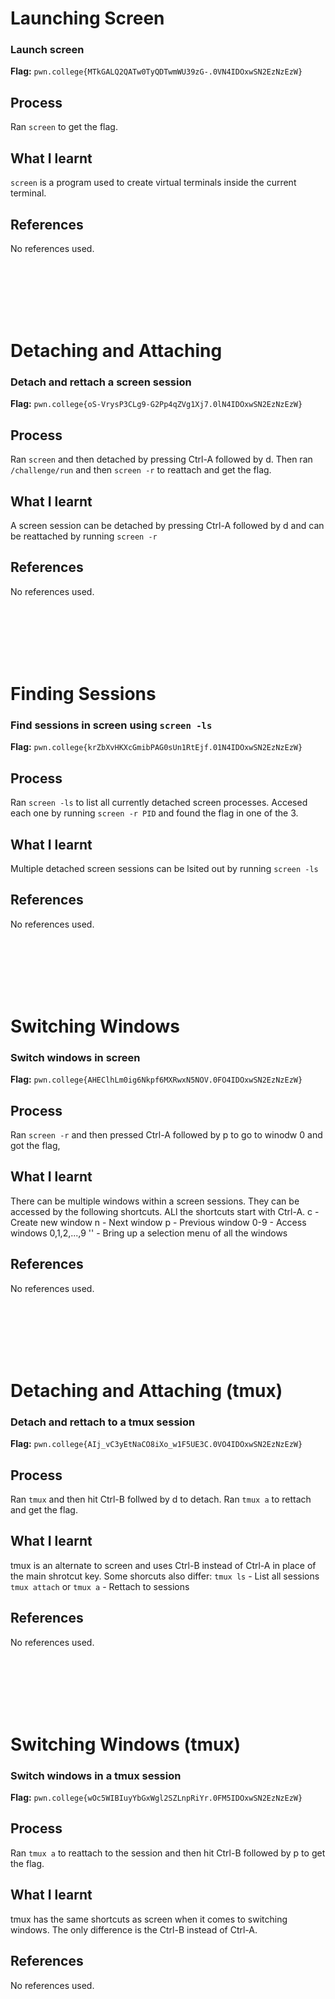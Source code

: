 # Launching Screen

### Launch screen

**Flag:** `pwn.college{MTkGALQ2QATw0TyQDTwmWU39zG-.0VN4IDOxwSN2EzNzEzW}`

## Process
Ran `screen` to get the flag.

## What I learnt
`screen` is a program used to create virtual terminals inside the current terminal.

## References
No references used.



<br><br><br><br><br>



# Detaching and Attaching

### Detach and rettach a screen session

**Flag:** `pwn.college{oS-VrysP3CLg9-G2Pp4qZVg1Xj7.0lN4IDOxwSN2EzNzEzW}`

## Process
Ran `screen` and then detached by pressing Ctrl-A followed by d. Then ran `/challenge/run` and then `screen -r` to reattach and get the flag.

## What I learnt
A screen session can be detached by pressing Ctrl-A followed by d and can be reattached by running `screen -r`

## References
No references used.



<br><br><br><br><br>



# Finding Sessions

### Find sessions in screen using `screen -ls`

**Flag:** `pwn.college{krZbXvHKXcGmibPAG0sUn1RtEjf.01N4IDOxwSN2EzNzEzW}`

## Process
Ran `screen -ls` to list all currently detached screen processes. Accesed each one by running `screen -r PID` and found the flag in one of the 3.

## What I learnt
Multiple detached screen sessions can be lsited out by running `screen -ls`

## References
No references used.



<br><br><br><br><br>



# Switching Windows

### Switch windows in screen

**Flag:** `pwn.college{AHEClhLm0ig6Nkpf6MXRwxN5NOV.0FO4IDOxwSN2EzNzEzW}`

## Process
Ran `screen -r` and then pressed Ctrl-A followed by p to go to winodw 0 and got the flag,

## What I learnt
There can be multiple windows within a screen sessions. They can be accessed by the following shortcuts. ALl the shortcuts start with Ctrl-A.
c - Create new window
n - Next window
p - Previous window
0-9 - Access windows 0,1,2,...,9
'' - Bring up a selection menu of all the windows

## References
No references used.



<br><br><br><br><br>



# Detaching and Attaching (tmux)

### Detach and rettach to a tmux session

**Flag:** `pwn.college{AIj_vC3yEtNaCO8iXo_w1F5UE3C.0VO4IDOxwSN2EzNzEzW}`

## Process
Ran `tmux` and then hit Ctrl-B follwed by d to detach. Ran `tmux a` to rettach and get the flag.

## What I learnt
tmux is an alternate to screen and uses Ctrl-B instead of Ctrl-A in place of the main shrotcut key. Some shorcuts also differ:
    `tmux ls` - List all sessions
    `tmux attach` or `tmux a` - Rettach to sessions

## References
No references used.



<br><br><br><br><br>



# Switching Windows (tmux)

### Switch windows in a tmux session

**Flag:** `pwn.college{wOc5WIBIuyYbGxWgl2SZLnpRiYr.0FM5IDOxwSN2EzNzEzW}`

## Process
Ran `tmux a` to reattach to the session and then hit Ctrl-B followed by p to get the flag.

## What I learnt
tmux has the same shortcuts as screen when it comes to switching windows. The only difference is the Ctrl-B instead of Ctrl-A.

## References
No references used.
